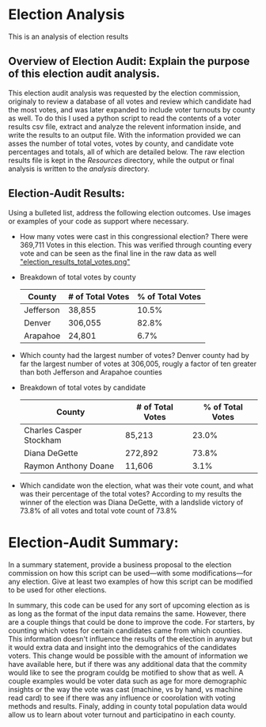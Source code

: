 # Election Analysis
This is an analysis of election results 

## Overview of Election Audit: Explain the purpose of this election audit analysis.
This election audit analysis was requested by the election commission, originaly to review a database of all votes and review which candidate had the most votes, and was later expanded to include voter turnouts by county as well. To do this I used a python script to read the contents of a voter results csv file, extract and analyze the relevent information inside, and write the results to an output file. With the information provided we can asses the number of total votes, votes by county, and candidate vote percentages and totals, all of which are detailed below. The raw election results file is kept in the _Resources_ directory, while the output or final analysis is written to the _analysis_ directory. 


## Election-Audit Results: 
Using a bulleted list, address the following election outcomes. Use images or examples of your code as support where necessary.

* How many votes were cast in this congressional election?
    There were 369,711 Votes in this election. This was verified through counting every vote and can be seen as the final line in the raw data as well
    ["election_results_total_votes.png"]("Resources/election_results_total_votes.png")
    
   
* Breakdown of total votes by county

  |  County | # of Total Votes | % of Total Votes  |
  | ------------- | ------------- | ------------- |
  | Jefferson  | 38,855  | 10.5%  |
  | Denver  | 306,055  | 82.8%  |
  | Arapahoe  | 24,801  | 6.7%  |

* Which county had the largest number of votes?
    Denver county had by far the largest number of votes at 306,005, rougly a factor of ten greater than both Jefferson and Arapahoe counties

* Breakdown of total votes by candidate

  |  County | # of Total Votes | % of Total Votes  |
  | ------------- | ------------- | ------------- |
  | Charles Casper Stockham  | 85,213  | 23.0%   |
  | Diana DeGette  | 272,892  | 73.8%  |
  | Raymon Anthony Doane  | 11,606  |3.1%  |

* Which candidate won the election, what was their vote count, and what was their percentage of the total votes?
    According to my results the winner of the election was Diana DeGette, with a landslide victory of 73.8% of all votes and total vote count of 73.8%

# Election-Audit Summary: 
In a summary statement, provide a business proposal to the election commission on how this script can be used—with some modifications—for any election. Give at least two examples of how this script can be modified to be used for other elections.

In summary, this code can be used for any sort of upcoming election as is as long as the format of the input data remains the same. However, there are a couple things that could be done to improve the code. For starters, by counting which votes for certain candidates came from which counties. This information doesn't influence the results of the election in anyway but it would extra data and insight into the demograhics of the candidates voters. This change would be possible with the amount of information we have available here, but if there was any additional data that the commity would like to see the program couldg be motified to show that as well. A couple examples would be voter data such as age for more demographic insights or the way the vote was cast (machine, vs by hand, vs machine read card) to see if there was any influence or coorolation with voting methods and results. Finaly, adding in county total population data would allow us to learn about voter turnout and participatino in each county.
